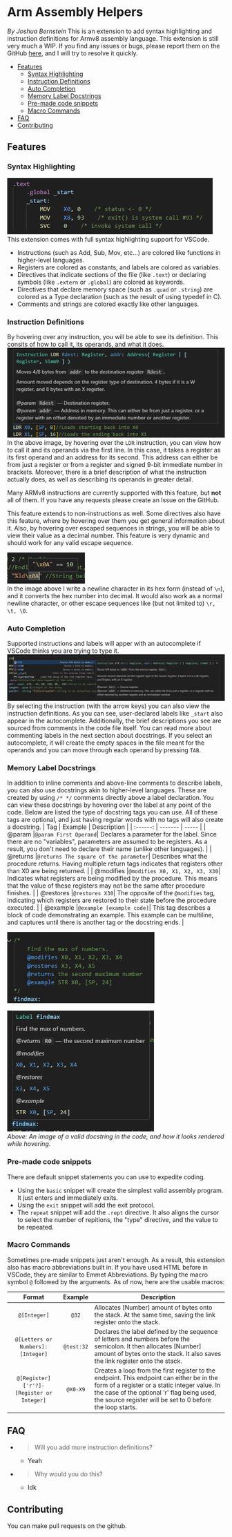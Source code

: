 # Arm Assembly Helpers <!-- omit in toc -->
*By Joshua Bernstein*
This is an extension to add syntax highlighting and instruction definitions for Armv8 assembly language. This extension is still very much a WIP. If you find any issues or bugs, please report them on the GitHub [here](https://github.com/joshbernsteint/arm_helpers), and I will try to resolve it quickly.

- [Features](#features)
  - [Syntax Highlighting](#syntax-highlighting)
  - [Instruction Definitions](#instruction-definitions)
  - [Auto Completion](#auto-completion)
  - [Memory Label Docstrings](#memory-label-docstrings)
  - [Pre-made code snippets](#pre-made-code-snippets)
  - [Macro Commands](#macro-commands)
- [FAQ](#faq)
- [Contributing](#contributing)


## Features

### Syntax Highlighting
![syntax coloring](./docs/color.png)   
This extension comes with full syntax highlighting support for VSCode. 
* Instructions (such as Add, Sub, Mov, etc...) are colored like functions in higher-level languages. 
* Registers are colored as constants, and labels are colored as variables. 
* Directives that indicate sections of the file (like `.text`) or declaring symbols (like `.extern` or `.global`) are colored as keywords.
* Directives that declare memory space (such as `.quad` or `.string`) are colored as a Type declaration (such as the result of using typedef in C).
* Comments and strings are colored exactly like other languages.

### Instruction Definitions
By hovering over any instruction, you will be able to see its definition. This consits of how to call it, its operands, and what it does.   
![code definitions](./docs/def.png)    
In the above image, by hovering over the `LDR` instruction, you can view how to call it and its operands via the first line. In this case, it takes a register as its first operand and an address for its second. This address can either be from just a register or from a register and signed 9-bit immediate number in brackets. Moreover, there is a brief description of what the instruction actually does, as well as describing its operands in greater detail. 

Many ARMv8 instructions are currently supported with this feature, but **not** all of them. If you have any requests please create an Issue on the GitHub.

This feature extends to non-instructions as well. Some directives also have this feature, where by hovering over them you get general information about it. Also, by hovering over escaped sequences in strings, you will be able to view their value as a decimal number. This feature is very dynamic and should work for any valid escape sequence.

![escaped sequence](./docs/escape.png)   
In the image above I write a newline character in its hex form (instead of `\n`), and it converts the hex number into decimal. It would also work as a normal newline character, or other escape sequences like (but not limited to) `\r, \t, \0`.

### Auto Completion
Supported instructions and labels will apper with an autocomplete if VSCode thinks you are trying to type it.
![alt text](./docs/autocomplete.png)    
By selecting the instruction (with the arrow keys) you can also view the instruction definitions. As you can see, user-declared labels like `_start` also appear in the autocomplete. Additionally, the brief descriptions you see are sourced from comments in the code file itself. You can read more about commenting labels in the next section about docstrings. If you select an autocomplete, it will create the empty spaces in the file meant for the operands and you can move through each operand by pressing `TAB`.

### Memory Label Docstrings

In addition to inline comments and above-line comments to describe labels, you can also use docstrings akin to higher-level languages. These are created by using `/* */` comments directly above a label declaration. You can view these docstrings by hovering over the label at any point of the code. Below are listed the type of docstring tags you can use. All of these tags are optional, and just having regular words with no tags will also create a docstring. 
| Tag  | Example |     Description   |
| :------:      | ------- |  -----            |
| @param  |`@param First Operand`|     Declares a parameter for the label. Since there are no "variables", parameters are assumed to be registers. As a result, you don't need to declare their name (unlike other languages).                |
| @returns |`@returns The square of the parameter`| Describes what the procedure returns. Having multiple return tags indicates that registers other than X0 are being returned.                 |
| @modifies |`@modifies X0, X1, X2, X3, X30`| Indicates what registers are being modified by the procedure. This means that the value of these registers may not be the same after procedure finishes.                  |
| @restores |`@restores X30`| The opposite of the `@modifies` tag, indicating which registers are restored to their state before the procedure executed.                 |
| @example |`@example [example code]`|   This tag describes a block of code demonstrating an example. This example can be multiline, and captures until there is another tag or the docstring ends.                |

![doc string](./docs/docstring.png)    


![doc string hover](./docs/docstring_hover.png)   
*Above: An image of a valid docstring in the code, and how it looks rendered while hovering.*    

### Pre-made code snippets
There are default snippet statements you can use to expedite coding.
* Using the `basic` snippet will create the simplest valid assembly program. It just enters and immediately exits.
* Using the `exit` snippet will add the exit protocol.
* The `repeat` snippet will add the `.rept` directive. It also aligns the cursor to select the number of repitions, the "type" directive, and the value to be repeated.

### Macro Commands
Sometimes pre-made snippets just aren't enough. As a result, this extension also has macro abbreviations built in. If you have used HTML before in VSCode, they are similar to Emmet Abbreviations. By typing the macro symbol `@` followed by the arguments. As of now, here are the usable macros:

|                  Format                  |   Example  | Description                                                                                                                                                                                        |
|:----------------------------------------:|:----------:|----------------------------------------------------------------------------------------------------------------------------------------------------------------------------------------------------|
| `@[Integer]`                      | `@32`      | Allocates [Number] amount of bytes onto the stack. At the same time, saving the link register onto the stack.                                                                                      |
| `@[Letters or Numbers]:[Integer]` | `@test:32` | Declares the label defined by the sequence of letters and numbers before the semicolon. It then allocates [Number] amount of bytes onto the stack. It also saves the link register onto the stack. |
|  `@[Register]['r'?]-[Register or Integer]`                                        |  `@X0-X9`           |   Creates a loop from the first register to the endpoint. This endpoint can either be in the form of a register or a static integer value. In the case of the optional 'r' flag being used, the source register will be set to 0 before the loop starts.                                                                                                                                                                                   |

## FAQ
* > Will you add more instruction definitions?
  * Yeah
* > Why would you do this?
  * Idk
## Contributing
You can make pull requests on the github. 
